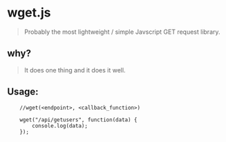 # wget.js
> Probably the most lightweight / simple Javscript GET request library.

## why?
> It does one thing and it does it well.

## Usage:

        //wget(<endpoint>, <callback_function>)

        wget("/api/getusers", function(data) {
            console.log(data);
        });

